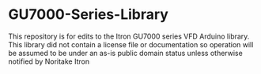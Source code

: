 GU7000-Series-Library
=====================

This repository is for edits to the Itron GU7000 series VFD Arduino library. This library did not contain a license file or documentation so operation will be assumed to be under an as-is public domain status unless otherwise notified by Noritake Itron 
